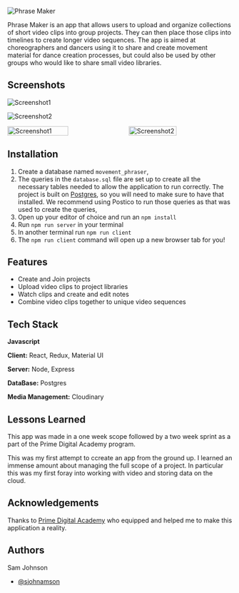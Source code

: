 ![Phrase Maker](./src/images/PMLogoNoSq.png)

Phrase Maker is an app that allows users to upload and organize collections of short video clips into group projects. They can then place those clips into timelines to create longer video sequences. The app is aimed at choreographers and dancers using it to share and create movement material for dance creation processes, but could also be used by other groups who would like to share small video libraries.

## Screenshots

![Screenshot1](/src/images/PM%20Screen1.png )

![Screenshot2](/src/images/PM%20Screen2.png)

  <div style="display:flex; justify-content:space-between;">
      <img src="/src/images/PM%20Screen1.png" style="width:52%;" alt= Screenshot1>
      <img src="/src/images/PM%20Screen2.png" style="width:46%" alt= Screenshot2>
  </div>

## Installation
1. Create a database named `movement_phraser`,
2. The queries in the `database.sql` file are set up to create all the necessary tables needed to allow the application to run correctly. The project is built on [Postgres](https://www.postgresql.org/download/), so you will need to make sure to have that installed. We recommend using Postico to run those queries as that was used to create the queries, 
3. Open up your editor of choice and run an `npm install`
4. Run `npm run server` in your terminal
5. In another terminal run `npm run client` 
6. The `npm run client` command will open up a new browser tab for you!

## Features

- Create and Join projects
- Upload video clips to project libraries
- Watch clips and create and edit notes
- Combine video clips together to unique video sequences


## Tech Stack
**Javascript**

**Client:** React, Redux, Material UI

**Server:** Node, Express

**DataBase:** Postgres

**Media Management:** Cloudinary

## Lessons Learned

This app was made in a one week scope followed by a two week sprint as a part of the Prime Digital Academy program. 

This was my first attempt to ccreate an app from the ground up. I learned an immense amount about managing the full scope of a project. In particular this was my first foray into working with video and storing data on the cloud.

## Acknowledgements

Thanks to [Prime Digital Academy](www.primeacademy.io) who equipped and helped me to make this application a reality. 


## Authors
Sam Johnson 
- [@sjohnamson](https://www.github.com/sjohnamson)